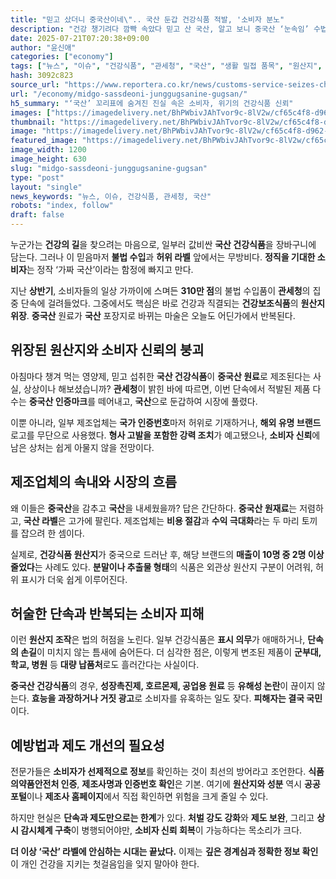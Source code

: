 ```yaml
---
title: "믿고 샀더니 중국산이네\".. 국산 둔갑 건강식품 적발, '소비자 분노"
description: "건강 챙기려다 깜빡 속았다 믿고 산 국산, 알고 보니 중국산 ‘눈속임’ 수법에 소비자 분노 커져 ..."
date: 2025-07-21T07:20:38+09:00
author: "윤신애"
categories: ["economy"]
tags: ["뉴스", "이슈", "건강식품", "관세청", "국산", "생활 밀접 품목", "원산지", "중국산", "신뢰위기경영", "식탁안심지수"]
hash: 3092c823
source_url: "https://www.reportera.co.kr/news/customs-service-seizes-chinese-health-food-products/"
url: "/economy/midgo-sassdeoni-junggugsanine-gugsan/"
h5_summary: "‘국산’ 꼬리표에 숨겨진 진실 속은 소비자, 위기의 건강식품 신뢰"
images: ["https://imagedelivery.net/BhPWbivJAhTvor9c-8lV2w/cf65c4f8-d962-4904-d6e9-575b1b3c9100/public", "https://imagedelivery.net/BhPWbivJAhTvor9c-8lV2w/15f642e0-d395-444f-f112-d24bc0007500/public", "https://imagedelivery.net/BhPWbivJAhTvor9c-8lV2w/0d7eccc2-b762-4602-8299-0111b4e1fd00/public", "https://imagedelivery.net/BhPWbivJAhTvor9c-8lV2w/a58ca023-b6a5-4057-0d1e-5b72309e4e00/public", "https://imagedelivery.net/BhPWbivJAhTvor9c-8lV2w/6d8c955f-3b69-48c6-ca60-45d95235c400/public"]
thumbnail: "https://imagedelivery.net/BhPWbivJAhTvor9c-8lV2w/cf65c4f8-d962-4904-d6e9-575b1b3c9100/public"
image: "https://imagedelivery.net/BhPWbivJAhTvor9c-8lV2w/cf65c4f8-d962-4904-d6e9-575b1b3c9100/public"
featured_image: "https://imagedelivery.net/BhPWbivJAhTvor9c-8lV2w/cf65c4f8-d962-4904-d6e9-575b1b3c9100/public"
image_width: 1200
image_height: 630
slug: "midgo-sassdeoni-junggugsanine-gugsan"
type: "post"
layout: "single"
news_keywords: "뉴스, 이슈, 건강식품, 관세청, 국산"
robots: "index, follow"
draft: false
---
```


누군가는 **건강의 길**을 찾으려는 마음으로, 일부러 값비싼 **국산 건강식품**을 장바구니에 담는다. 그러나 이 믿음마저 **불법 수입**과 **허위 라벨** 앞에서는 무방비다. **정직을 기대한 소비자**는 정작 ‘가짜 국산’이라는 함정에 빠지고 만다.

지난 **상반기**, 소비자들의 일상 가까이에 스며든 **310만 점**의 불법 수입품이 **관세청**의 집중 단속에 걸려들었다. 그중에서도 핵심은 바로 건강과 직결되는 **건강보조식품**의 **원산지 위장**. **중국산** 원료가 **국산** 포장지로 바뀌는 마술은 오늘도 어딘가에서 반복된다.

## 위장된 원산지와 소비자 신뢰의 붕괴

아침마다 챙겨 먹는 영양제, 믿고 섭취한 **국산 건강식품**이 **중국산 원료**로 제조된다는 사실, 상상이나 해보셨습니까? **관세청**이 밝힌 바에 따르면, 이번 단속에서 적발된 제품 다수는 **중국산 인증마크**를 떼어내고, **국산**으로 둔갑하여 시장에 풀렸다. 

이뿐 아니라, 일부 제조업체는 **국가 인증번호**마저 허위로 기재하거나, **해외 유명 브랜드** 로고를 무단으로 사용했다. **형사 고발을 포함한 강력 조치**가 예고됐으나, **소비자 신뢰**에 남은 상처는 쉽게 아물지 않을 전망이다.

## 제조업체의 속내와 시장의 흐름

왜 이들은 **중국산**을 감추고 **국산**을 내세웠을까? 답은 간단하다. **중국산 원재료**는 저렴하고, **국산 라벨**은 고가에 팔린다. 제조업체는 **비용 절감**과 **수익 극대화**라는 두 마리 토끼를 잡으려 한 셈이다. 

실제로, **건강식품 원산지**가 중국으로 드러난 후, 해당 브랜드의 **매출이 10명 중 2명 이상 줄었다**는 사례도 있다. **분말이나 추출물 형태**의 식품은 외관상 원산지 구분이 어려워, 허위 표시가 더욱 쉽게 이루어진다.

## 허술한 단속과 반복되는 소비자 피해

이런 **원산지 조작**은 법의 허점을 노린다. 일부 건강식품은 **표시 의무**가 애매하거나, **단속의 손길**이 미치지 않는 틈새에 숨어든다. 더 심각한 점은, 이렇게 변조된 제품이 **군부대, 학교, 병원** 등 **대량 납품처**로도 흘러간다는 사실이다.

**중국산 건강식품**의 경우, **성장촉진제, 호르몬제, 공업용 원료** 등 **유해성 논란**이 끊이지 않는다. **효능을 과장하거나 거짓 광고**로 소비자를 유혹하는 일도 잦다. **피해자는 결국 국민**이다.

## 예방법과 제도 개선의 필요성

전문가들은 **소비자가 선제적으로 정보**를 확인하는 것이 최선의 방어라고 조언한다. **식품의약품안전처 인증**, **제조사명과 인증번호 확인**은 기본. 여기에 **원산지와 성분** 역시 **공공 포털**이나 **제조사 홈페이지**에서 직접 확인하면 위험을 크게 줄일 수 있다.

하지만 현실은 **단속과 제도만으로는 한계**가 있다. **처벌 강도 강화**와 **제도 보완**, 그리고 **상시 감시체계 구축**이 병행되어야만, **소비자 신뢰 회복**이 가능하다는 목소리가 크다. 

**더 이상 ‘국산’ 라벨에 안심하는 시대는 끝났다.** 이제는 **깊은 경계심과 정확한 정보 확인**이 개인 건강을 지키는 첫걸음임을 잊지 말아야 한다.
